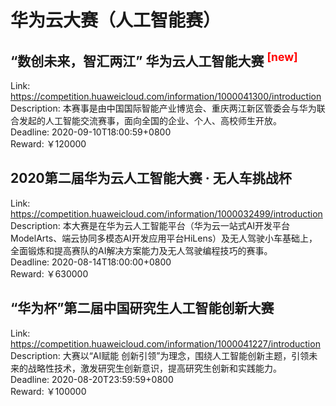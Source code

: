 # 华为云大赛（人工智能赛）



## “数创未来，智汇两江” 华为云人工智能大赛 <sup style="color:red">[new]<sup>  

Link: https://competition.huaweicloud.com/information/1000041300/introduction  
Description: 本赛事是由中国国际智能产业博览会、重庆两江新区管委会与华为联合发起的人工智能交流赛事，面向全国的企业、个人、高校师生开放。  
Deadline: 2020-09-10T18:00:59+0800  
Reward: ￥120000  


## 2020第二届华为云人工智能大赛 · 无人车挑战杯

Link: https://competition.huaweicloud.com/information/1000032499/introduction  
Description: 本大赛是在华为云人工智能平台（华为云一站式AI开发平台ModelArts、端云协同多模态AI开发应用平台HiLens）及无人驾驶小车基础上，全面锻炼和提高赛队的AI解决方案能力及无人驾驶编程技巧的赛事。  
Deadline: 2020-08-14T18:00:00+0800  
Reward: ￥630000  


## “华为杯”第二届中国研究生人工智能创新大赛

Link: https://competition.huaweicloud.com/information/1000041227/introduction  
Description: 大赛以“AI赋能 创新引领”为理念，围绕人工智能创新主题，引领未来的战略性技术，激发研究生创新意识，提高研究生创新和实践能力。  
Deadline: 2020-08-20T23:59:59+0800  
Reward: ￥100000  

